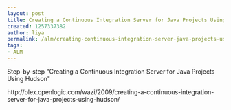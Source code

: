 ```yaml
---
layout: post
title: Creating a Continuous Integration Server for Java Projects Using Hudson
created: 1257337382
author: liya
permalink: /alm/creating-continuous-integration-server-java-projects-using-hudson
tags:
- ALM
---
```

<p>Step-by-step &quot;Creating a Continuous Integration Server for Java Projects Using Hudson&quot; </p>
<p>http://olex.openlogic.com/wazi/2009/creating-a-continuous-integration-server-for-java-projects-using-hudson/</p>
